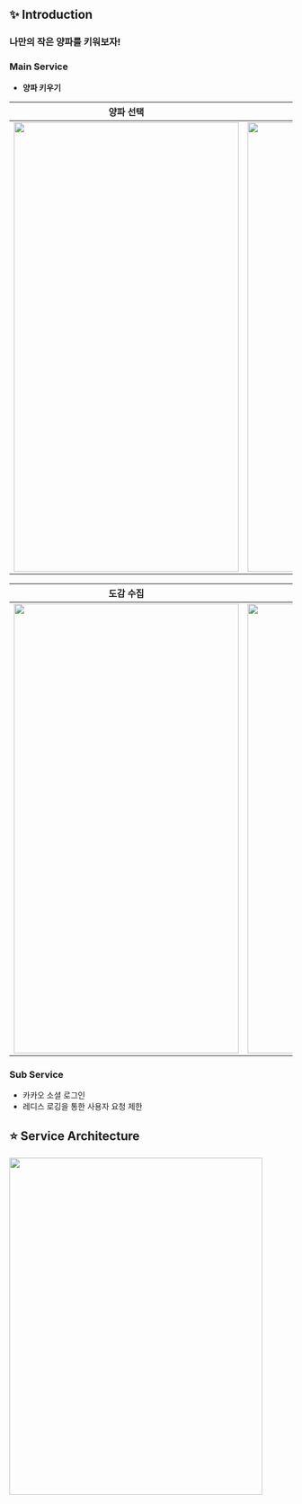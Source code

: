 ## :sparkles: Introduction
### 나만의 작은 양파를 키워보자!

### Main Service
- **양파 키우기**
  
|                                양파 선택                  |                          양파 생성                       |
|:---------------------------------------------------------:|:-------------------------------------------------------:|
|<img src = "https://github.com/my-little-onion/my-little-onion/assets/86655177/38a7e3c0-b9c2-4e3e-bca4-09cfe89332d1" width = "400" height="800">|<img src = "https://github.com/my-little-onion/my-little-onion/assets/86655177/00d7f0a5-662e-4e40-b035-d1569d6e1c64" width = "400" height = "800">|

|                            도감 수집                       |                          양파 진화                      |
|:---------------------------------------------------------:|:-------------------------------------------------------:|
|<img src = "https://github.com/my-little-onion/my-little-onion/assets/86655177/f98459ed-5f29-4928-af19-2fffcb11a31f" width= "400" height ="800">|<img src = "https://github.com/my-little-onion/my-little-onion/assets/86655177/b5e980cb-1170-44c3-8c00-419135513353" width="400" height = "800">|

### Sub Service
- 카카오 소셜 로그인
- 레디스 로깅을 통한 사용자 요청 제한

## :star: Service Architecture
<img src = "https://github.com/my-little-onion/my-little-onion/assets/86655177/e3e325b5-01c6-4f5d-b431-fa6383ca0765" width="450" height="600">


